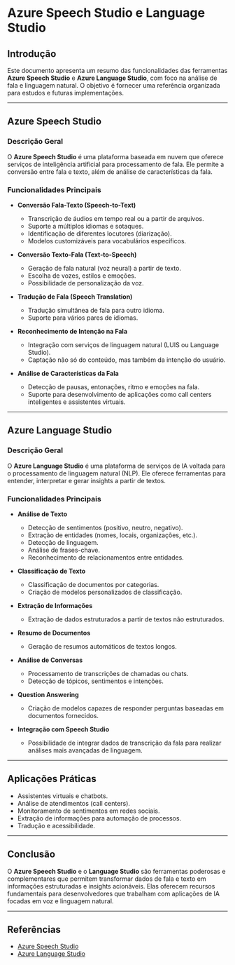 
# Azure Speech Studio e Language Studio

## Introdução
Este documento apresenta um resumo das funcionalidades das ferramentas **Azure Speech Studio** e **Azure Language Studio**, com foco na análise de fala e linguagem natural. O objetivo é fornecer uma referência organizada para estudos e futuras implementações.

---

## Azure Speech Studio

### Descrição Geral
O **Azure Speech Studio** é uma plataforma baseada em nuvem que oferece serviços de inteligência artificial para processamento de fala. Ele permite a conversão entre fala e texto, além de análise de características da fala.

### Funcionalidades Principais
- **Conversão Fala-Texto (Speech-to-Text)**
  - Transcrição de áudios em tempo real ou a partir de arquivos.
  - Suporte a múltiplos idiomas e sotaques.
  - Identificação de diferentes locutores (diarização).
  - Modelos customizáveis para vocabulários específicos.

- **Conversão Texto-Fala (Text-to-Speech)**
  - Geração de fala natural (voz neural) a partir de texto.
  - Escolha de vozes, estilos e emoções.
  - Possibilidade de personalização da voz.

- **Tradução de Fala (Speech Translation)**
  - Tradução simultânea de fala para outro idioma.
  - Suporte para vários pares de idiomas.

- **Reconhecimento de Intenção na Fala**
  - Integração com serviços de linguagem natural (LUIS ou Language Studio).
  - Captação não só do conteúdo, mas também da intenção do usuário.

- **Análise de Características da Fala**
  - Detecção de pausas, entonações, ritmo e emoções na fala.
  - Suporte para desenvolvimento de aplicações como call centers inteligentes e assistentes virtuais.

---

## Azure Language Studio

### Descrição Geral
O **Azure Language Studio** é uma plataforma de serviços de IA voltada para o processamento de linguagem natural (NLP). Ele oferece ferramentas para entender, interpretar e gerar insights a partir de textos.

### Funcionalidades Principais
- **Análise de Texto**
  - Detecção de sentimentos (positivo, neutro, negativo).
  - Extração de entidades (nomes, locais, organizações, etc.).
  - Detecção de linguagem.
  - Análise de frases-chave.
  - Reconhecimento de relacionamentos entre entidades.

- **Classificação de Texto**
  - Classificação de documentos por categorias.
  - Criação de modelos personalizados de classificação.

- **Extração de Informações**
  - Extração de dados estruturados a partir de textos não estruturados.

- **Resumo de Documentos**
  - Geração de resumos automáticos de textos longos.

- **Análise de Conversas**
  - Processamento de transcrições de chamadas ou chats.
  - Detecção de tópicos, sentimentos e intenções.

- **Question Answering**
  - Criação de modelos capazes de responder perguntas baseadas em documentos fornecidos.

- **Integração com Speech Studio**
  - Possibilidade de integrar dados de transcrição da fala para realizar análises mais avançadas de linguagem.

---

## Aplicações Práticas
- Assistentes virtuais e chatbots.
- Análise de atendimentos (call centers).
- Monitoramento de sentimentos em redes sociais.
- Extração de informações para automação de processos.
- Tradução e acessibilidade.

---

## Conclusão
O **Azure Speech Studio** e o **Language Studio** são ferramentas poderosas e complementares que permitem transformar dados de fala e texto em informações estruturadas e insights acionáveis. Elas oferecem recursos fundamentais para desenvolvedores que trabalham com aplicações de IA focadas em voz e linguagem natural.

---

## Referências
- [Azure Speech Studio](https://learn.microsoft.com/azure/ai-services/speech-service/overview)
- [Azure Language Studio](https://learn.microsoft.com/azure/ai-services/language-service/overview)
